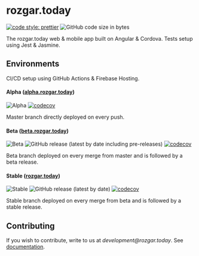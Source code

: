 # rozgar.today

[![code style: prettier](https://img.shields.io/badge/code_style-prettier-ff69b4.svg)](https://github.com/prettier/prettier) ![GitHub code size in bytes](https://img.shields.io/github/languages/code-size/yashanand1910/rozgar.today)

The rozgar.today web & mobile app built on Angular & Cordova. Tests setup using Jest & Jasmine.

## Environments

CI/CD setup using GitHub Actions & Firebase Hosting.

#### Alpha ([alpha.rozgar.today](https://alpha.rozgar.today))

![Alpha](https://github.com/yashanand1910/rozgar.today/workflows/Alpha/badge.svg?branch=master) [![codecov](https://codecov.io/gh/yashanand1910/rozgar.today/branch/master/graph/badge.svg)](https://codecov.io/gh/yashanand1910/rozgar.today)

Master branch directly deployed on every push.

#### Beta ([beta.rozgar.today](https://beta.rozgar.today))

![Beta](https://github.com/yashanand1910/rozgar.today/workflows/Beta/badge.svg?branch=beta) ![GitHub release (latest by date including pre-releases)](https://img.shields.io/github/v/release/yashanand1910/rozgar.today?include_prereleases) [![codecov](https://codecov.io/gh/yashanand1910/rozgar.today/branch/beta/graph/badge.svg)](https://codecov.io/gh/yashanand1910/rozgar.today)

Beta branch deployed on every merge from master and is followed by a beta release.

#### Stable ([rozgar.today](https://rozgar.today))

![Stable](https://github.com/yashanand1910/rozgar.today/workflows/Stable/badge.svg?branch=stable) ![GitHub release (latest by date)](https://img.shields.io/github/v/release/yashanand1910/rozgar.today) [![codecov](https://codecov.io/gh/yashanand1910/rozgar.today/branch/stable/graph/badge.svg)](https://codecov.io/gh/yashanand1910/rozgar.today)

Stable branch deployed on every merge from beta and is followed by a stable release.

## Contributing

If you wish to contribute, write to us at _development@rozgar.today_. See [documentation](https://github.com/yashanand1910/rozgar.today/blob/master/docs).
